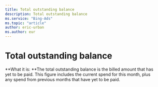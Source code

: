 ```yaml
---
title: Total outstanding balance
description: Total outstanding balance
ms.service: "Bing-Ads"
ms.topic: "article"
author: eric-urban
ms.author: eur
---
```


# Total outstanding balance

**What it is: **The total outstanding balance is the billed amount that has yet to be paid. This figure includes the current spend for this month, plus any spend from previous months that have yet to be paid.


